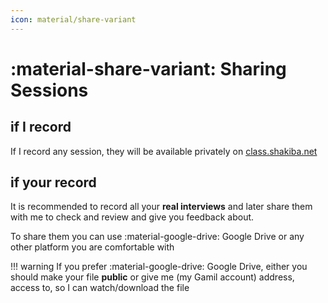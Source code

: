 ```yaml
---
icon: material/share-variant
---
```


# :material-share-variant: Sharing Sessions

## if I record

If I record any session, they will be available privately on [class.shakiba.net](https://class.shakiba.net)


## if your record

It is recommended to record all your **real interviews** and later share them with 
me to check and review and give you feedback about.

To share them you can use :material-google-drive: Google Drive or any other 
platform you are comfortable with 


!!! warning
    If you prefer :material-google-drive: Google Drive, either you should make your 
    file **public** or give me (my Gamil account) address, access to, so I can 
    watch/download the file
